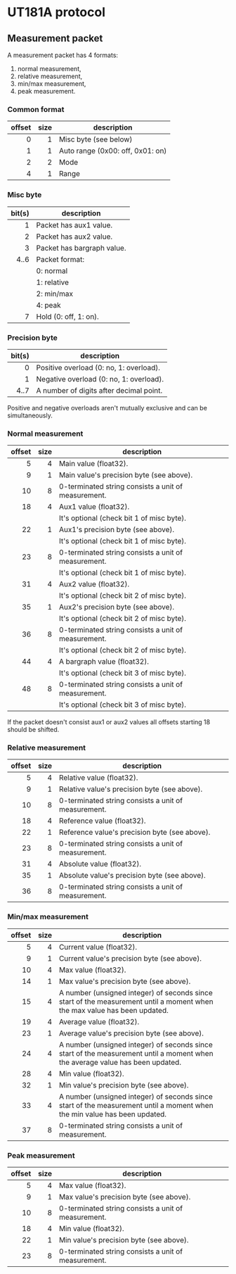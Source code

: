 # UT181A protocol

## Measurement packet

A measurement packet has 4 formats:

1. normal measurement,
1. relative measurement,
1. min/max measurement,
1. peak measurement.

### Common format

| offset | size | description |
|-------:|-----:|-------------|
| 0      | 1    | Misc byte (see below) |
| 1      | 1    | Auto range (0x00: off, 0x01: on) |
| 2      | 2    | Mode |
| 4      | 1    | Range |

### Misc byte

| bit(s) | description |
|-------:|-------------|
| 1      | Packet has aux1 value. |
| 2      | Packet has aux2 value. |
| 3      | Packet has bargraph value. |
| 4..6   | Packet format:
|        |   0: normal |
|        |   1: relative |
|        |   2: min/max |
|        |   4: peak |
| 7      | Hold (0: off, 1: on). |

### Precision byte

| bit(s) | description |
|-------:|-------------|
| 0      | Positive overload (0: no, 1: overload). |
| 1      | Negative overload (0: no, 1: overload). |
| 4..7   | A number of digits after decimal point. |

Positive and negative overloads aren't mutually exclusive and can be simultaneously.

### Normal measurement

| offset | size | description |
|-------:|-----:|-------------|
| 5      | 4    | Main value (float32). |
| 9      | 1    | Main value's precision byte (see above). |
| 10     | 8    | 0-terminated string consists a unit of measurement. |
| 18     | 4    | Aux1 value (float32). |
|        |      | It's optional (check bit 1 of misc byte). |
| 22     | 1    | Aux1's precision byte (see above). |
|        |      | It's optional (check bit 1 of misc byte). |
| 23     | 8    | 0-terminated string consists a unit of measurement. |
|        |      | It's optional (check bit 1 of misc byte). |
| 31     | 4    | Aux2 value (float32). |
|        |      | It's optional (check bit 2 of misc byte). |
| 35     | 1    | Aux2's precision byte (see above). |
|        |      | It's optional (check bit 2 of misc byte). |
| 36     | 8    | 0-terminated string consists a unit of measurement. |
|        |      | It's optional (check bit 2 of misc byte). |
| 44     | 4    | A bargraph value (float32). |
|        |      | It's optional (check bit 3 of misc byte).
| 48     | 8    | 0-terminated string consists a unit of measurement. |
|        |      | It's optional (check bit 3 of misc byte).

If the packet doesn't consist aux1 or aux2 values all offsets starting 18
should be shifted.

### Relative measurement

| offset | size | description |
|-------:|-----:|-------------|
| 5      | 4    | Relative value (float32). |
| 9      | 1    | Relative value's precision byte (see above). |
| 10     | 8    | 0-terminated string consists a unit of measurement. |
| 18     | 4    | Reference value (float32). |
| 22     | 1    | Reference value's precision byte (see above). |
| 23     | 8    | 0-terminated string consists a unit of measurement. |
| 31     | 4    | Absolute value (float32). |
| 35     | 1    | Absolute value's precision byte (see above). |
| 36     | 8    | 0-terminated string consists a unit of measurement. |

### Min/max measurement

| offset | size | description |
|-------:|-----:|-------------|
| 5      | 4    | Current value (float32). |
| 9      | 1    | Current value's precision byte (see above). |
| 10     | 4    | Max value (float32). |
| 14     | 1    | Max value's precision byte (see above). |
| 15     | 4    | A number (unsigned integer) of seconds since start of the measurement until a moment when the max value has been updated. |
| 19     | 4    | Average value (float32). |
| 23     | 1    | Average value's precision byte (see above). |
| 24     | 4    | A number (unsigned integer) of seconds since start of the measurement until a moment when the average value has been updated. |
| 28     | 4    | Min value (float32). |
| 32     | 1    | Min value's precision byte (see above). |
| 33     | 4    | A number (unsigned integer) of seconds since start of the measurement until a moment when the min value has been updated. |
| 37     | 8    | 0-terminated string consists a unit of measurement. |

### Peak measurement

| offset | size | description |
|-------:|-----:|-------------|
| 5      | 4    | Max value (float32). |
| 9      | 1    | Max value's precision byte (see above). |
| 10     | 8    | 0-terminated string consists a unit of measurement. |
| 18     | 4    | Min value (float32). |
| 22     | 1    | Min value's precision byte (see above). |
| 23     | 8    | 0-terminated string consists a unit of measurement. |
